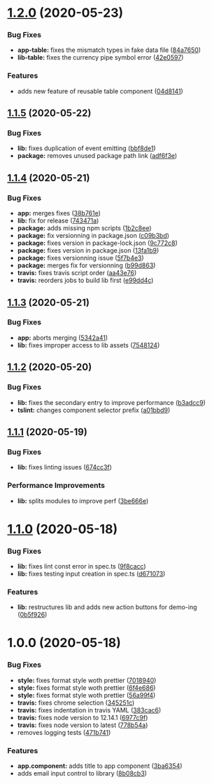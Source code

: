 # [1.2.0](https://github.com/adrien19/ng-components-ndiku/compare/v1.1.5...v1.2.0) (2020-05-23)


### Bug Fixes

* **app-table:** fixes the mismatch types in fake data file ([84a7650](https://github.com/adrien19/ng-components-ndiku/commit/84a7650284a30e126903c5de214afb16b6850e2a))
* **lib-table:** fixes the currency pipe symbol error ([42e0597](https://github.com/adrien19/ng-components-ndiku/commit/42e0597f5ca07846742bc7cd1dba008ab03f1da5))


### Features

* adds  new feature of reusable table component ([04d8141](https://github.com/adrien19/ng-components-ndiku/commit/04d81415e5a6976b3cadb82d2fda1304f42d97af))

## [1.1.5](https://github.com/adrien19/ng-components-ndiku/compare/v1.1.4...v1.1.5) (2020-05-22)


### Bug Fixes

* **lib:** fixes duplication of event emitting ([bbf8de1](https://github.com/adrien19/ng-components-ndiku/commit/bbf8de1728130af5822202d60b69981478951c95))
* **package:** removes unused package path link ([adf6f3e](https://github.com/adrien19/ng-components-ndiku/commit/adf6f3e1fe42f19653a087886b6c7337eedbc07a))

## [1.1.4](https://github.com/adrien19/ng-components-ndiku/compare/v1.1.3...v1.1.4) (2020-05-21)


### Bug Fixes

* **app:** merges fixes ([38b761e](https://github.com/adrien19/ng-components-ndiku/commit/38b761e97922075bab2110c2edefde371ec8f12b))
* **lib:** fix for release ([743471a](https://github.com/adrien19/ng-components-ndiku/commit/743471a29ca3e9a17b5f949cf058869ea536635d))
* **package:** adds missing npm scripts ([1b2c8ee](https://github.com/adrien19/ng-components-ndiku/commit/1b2c8eefdac1634b8138a0c10cc94778f786d580))
* **package:** fix versionning in  package.json ([c09b3bd](https://github.com/adrien19/ng-components-ndiku/commit/c09b3bdd8bf953754c76776641e7686485fb8d2d))
* **package:** fixes version in  package-lock.json ([9c772c8](https://github.com/adrien19/ng-components-ndiku/commit/9c772c846b0c50f2817772e9ab1b8958c149382c))
* **package:** fixes version in  package.json ([13fa1b9](https://github.com/adrien19/ng-components-ndiku/commit/13fa1b9b9014550465a0fc2d843d6139238d1478))
* **package:** fixes versionning issue ([5f7b4e3](https://github.com/adrien19/ng-components-ndiku/commit/5f7b4e3e4055e80995e10ee1280260d5daf134e3))
* **package:** merges fix for versionning ([b99d863](https://github.com/adrien19/ng-components-ndiku/commit/b99d863d61870e34d84f33a500e70da488a2ebbb))
* **travis:** fixes travis script order ([aa43e76](https://github.com/adrien19/ng-components-ndiku/commit/aa43e76ff4d4868fb110213d84b8a6c5f883bc9f))
* **travis:** reorders jobs to build lib first ([e99dd4c](https://github.com/adrien19/ng-components-ndiku/commit/e99dd4cfd81dc157925e606e56dd2b79cd5dde60))

## [1.1.3](https://github.com/adrien19/ng-components-ndiku/compare/v1.1.2...v1.1.3) (2020-05-21)


### Bug Fixes

* **app:** aborts merging ([5342a41](https://github.com/adrien19/ng-components-ndiku/commit/5342a41e11cc3a24038b7aca5e6bbb8acf38edb1))
* **lib:** fixes improper access to lib assets ([7548124](https://github.com/adrien19/ng-components-ndiku/commit/7548124970270d500c4e50364b6bb318be127747))

## [1.1.2](https://github.com/adrien19/ng-components-ndiku/compare/v1.1.1...v1.1.2) (2020-05-20)


### Bug Fixes

* **lib:** fixes the secondary entry to improve performance ([b3adcc9](https://github.com/adrien19/ng-components-ndiku/commit/b3adcc9f00de10fc2155b438063c523e8eb85d1c))
* **tslint:** changes component selector prefix ([a01bbd9](https://github.com/adrien19/ng-components-ndiku/commit/a01bbd973007b1b3de6230cff9c9ac29c8c99629))

## [1.1.1](https://github.com/adrien19/ng-components-ndiku/compare/v1.1.0...v1.1.1) (2020-05-19)


### Bug Fixes

* **lib:** fixes linting issues ([674cc3f](https://github.com/adrien19/ng-components-ndiku/commit/674cc3f03d0a5a9181ec02c51b1f22d9668759ee))


### Performance Improvements

* **lib:** splits modules to improve perf ([3be666e](https://github.com/adrien19/ng-components-ndiku/commit/3be666e0bf0f8955a4d05bed4ccf44176d2cac79))

# [1.1.0](https://github.com/adrien19/ng-components-ndiku/compare/v1.0.0...v1.1.0) (2020-05-18)


### Bug Fixes

* **lib:** fixes lint const error  in spec.ts ([9f8cacc](https://github.com/adrien19/ng-components-ndiku/commit/9f8cacc5a2aa215a9c0cbf1a83b7f28a72e46161))
* **lib:** fixes testing input creation in spec.ts ([d671073](https://github.com/adrien19/ng-components-ndiku/commit/d6710733eb9cab2d0c6d3ee2b1e15949053ee461))


### Features

* **lib:** restructures lib and adds new action buttons for demo-ing ([0b5f926](https://github.com/adrien19/ng-components-ndiku/commit/0b5f926693bf83a799007064c00f19914fc3849b))

# 1.0.0 (2020-05-18)


### Bug Fixes

* **style:** fixes format style woth prettier ([7018940](https://github.com/adrien19/ng-components-ndiku/commit/70189409fd159509a4e75c32559309d65c4edff2))
* **style:** fixes format style woth prettier ([6f4e686](https://github.com/adrien19/ng-components-ndiku/commit/6f4e686ef9b757cae0e5d4bab170464a02dc7f5a))
* **style:** fixes format style woth prettier ([56a99f4](https://github.com/adrien19/ng-components-ndiku/commit/56a99f4f30ee92cd6524f1f2182b5186b84a0e06))
* **travis:** fixes chrome selection ([345251c](https://github.com/adrien19/ng-components-ndiku/commit/345251c10fcb91f3631ef1d374c2112f621b00e8))
* **travis:** fixes indentation in travis YAML ([383cac6](https://github.com/adrien19/ng-components-ndiku/commit/383cac652dccbee5eefd51af6ddd9ca99817c868))
* **travis:** fixes node version to 12.14.1 ([6977c9f](https://github.com/adrien19/ng-components-ndiku/commit/6977c9f23ede24b529db0609eb50867eff1e032f))
* **travis:** fixes node version to latest ([778b54a](https://github.com/adrien19/ng-components-ndiku/commit/778b54a0e0cdb12fd7ef0c1b3ca344bdd5eaa001))
* removes logging tests ([471b741](https://github.com/adrien19/ng-components-ndiku/commit/471b741fb4f7684bd6c58a6e049a73d48eff5f19))


### Features

* **app.component:** adds title to app component ([3ba6354](https://github.com/adrien19/ng-components-ndiku/commit/3ba6354d6f64a5389f5f4177b490b367f618f244))
* adds email input control to library ([8b08cb3](https://github.com/adrien19/ng-components-ndiku/commit/8b08cb3e21d4b3315f667652a3d605c11d10c550))
